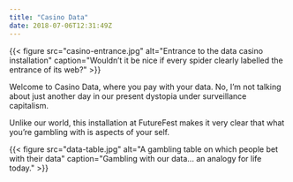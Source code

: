 ```yaml
---
title: "Casino Data"
date: 2018-07-06T12:31:49Z
---
```


{{< figure src="casino-entrance.jpg" alt="Entrance to the data casino installation" caption="Wouldn’t it be nice if every spider clearly labelled the entrance of its web?" >}}

Welcome to Casino Data, where you pay with your data. No, I’m not talking about just another day in our present dystopia under surveillance capitalism.

Unlike our world, this installation at FutureFest makes it very clear that what you’re gambling with is aspects of your self.

{{< figure src="data-table.jpg" alt="A gambling table on which people bet with their data" caption="Gambling with our data... an analogy for life today." >}}
